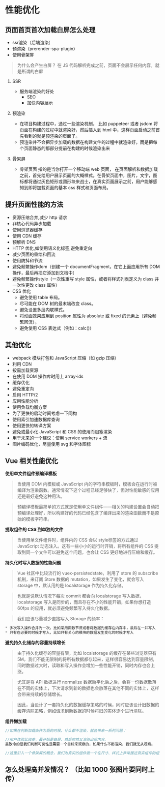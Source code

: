 # 性能优化

## 页面首页首次加载白屏怎么处理

- ssr渲染（后端渲染）
- 预渲染（prerender-spa-plugin）
- 使用骨架屏

> 为什么会产生白屏？
> 在 JS 代码解析完成之前，页面不会展示任何内容，就是所谓的白屏

1. SSR

   - 服务端渲染的好处
     - SEO
     - 加快内容展示

2. 预渲染

   - 在项目构建过程中，通过一些渲染机制， 比如 puppeteer 或者 jsdom 将页面在构建的过程中就渲染好，然后插入到 html 中，这样页面启动之前首先看到的就是预渲染的页面了。
   - 预渲染并不会把异步加载的数据在构建文件的过程中就渲染好，而是把每个页面静态的那部分提前在构建的时候渲染出来

3. 骨架屏
   - 骨架页面 指的是当你打开一个移动端 web 页面， 在页面解析和数据加载之前，首先给用户展示页面的大概样式。在骨架页面中，图片，文字，图标都将通过灰色矩形或圆形块来战士，在真实页面展示之前，用户能够感知到即将加载页面的基本 css 样式和页面布局。

## 提升页面性能的方法

- 资源压缩合并,减少 http 请求
- 非核心代码异步加载
- 使用浏览器缓存
- 使用 CDN 缓存
- 预解析 DNS
- HTTP 优化,如使用语义化标签,避免重定向
- 减少页面的重绘和回流
- 使用防抖和节流
- 避免频繁操作dom（创建一个 documentFragment，在它上面应用所有 DOM 操作，最后再把它添加到文档中）
- 避免频繁操作style（一次性重写 style 属性，或者将样式列表定义为 class 并一次性更改 class 属性）
- CSS 优化
  - 避免使用 table 布局。
  - 尽可能在 DOM 树的最末端改变 class。
  - 避免设置多层内联样式。
  - 将动画效果应用到 position 属性为 absolute 或 fixed 的元素上（避免频繁回流）。
  - 避免使用 CSS 表达式（例如：calc()）



## 其他优化

- webpack 模块打包和 JavaScript 压缩（如 gzip 压缩）
- 利用 CDN
- 按需加载资源
- 在使用 DOM 操作库时用上 array-ids
- 缓存优化
- 避免重定向
- 启用 HTTP/2
- 应用性能分析
- 使用负载均衡方案
- 为了更快的启动时间考虑一下同构
- 使用索引加速数据库查询
- 使用更快的转译方案
- 避免或最小化 JavaScript 和 CSS 的使用而阻塞渲染
- 用于未来的一个建议：使用 service workers + 流
- 图片编码优化，尽量使用 svg 和字体图标

## Vue 相关性能优化

**使用单文件组件预编译模板**

> 当使用 DOM 内模板或 JavaScript 内的字符串模板时，模板会在运行时被编译为渲染函数。通常情况下这个过程已经足够快了，但对性能敏感的应用还是最好避免这种用法。

> 预编译模板最简单的方式就是使用单文件组件——相关的构建设置会自动把预编译处理好，所以构建好的代码已经包含了编译出来的渲染函数而不是原始的模板字符串。

**提取组件的 CSS 到单独的文件**

> 当使用单文件组件时，组件内的 CSS 会以 style标签的方式通过 JavaScript 动态注入。这有一些小小的运行时开销，将所有组件的 CSS 提取到同一个文件可以避免这个问题，也会让 CSS 更好地进行压缩和缓存。

**持久化时写入数据的性能问题**

> Vue 社区中比较流行的 vuex-persistedstate，利用了 store 的 subscribe 机制，来订阅 Store 数据的 mutation，如果发生了变化，就会写入 storage 中，默认用的是 localstorage 作为持久化存储。

> 也就是说默认情况下每次 commit 都会向 localstorage 写入数据，localstorage 写入是同步的，而且存在不小的性能开销，如果你想打造 60fps 的应用，就必须避免频繁写入持久化数据。

> 我们应该尽量减少直接写入 Storage 的频率：

```js
* 多次写入操作合并为一次，比如采用函数节流或者将数据先缓存在内存中，最后在一并写入
* 只有在必要的时候才写入，比如只有关心的模块的数据发生变化的时候才写入
```

**避免持久化储存的容量持续增长**

> 由于持久化缓存的容量有限，比如 localstorage 的缓存在某些浏览器只有 5M，我们不能无限制的将所有数据都存起来，这样很容易达到容量限制，同时数据过大时，读取和写入操作会增加一些性能开销，同时内存也会上涨。

> 尤其是将 API 数据进行 normalize 数据扁平化后之后，会将一份数据散落在不同的实体上，下次请求到新的数据也会散落在其他不同的实体上，这样会带来持续的存储增长。

> 因此，当设计了一套持久化的数据缓存策略的时候，同时应该设计旧数据的缓存清除策略，例如请求到新数据的时候将旧的实体逐个进行清除。

**组件懒加载**

```js
//如果在判断加载条件为假的时候，什么都不渲染，就会带来一系列问题：

//用户体验比较差，最开始是白屏，然后突然又渲染出现内容。
最致命的是我们判断可见性是需要一个目标来观察的，如果什么不都渲染，我们就无从观察。

//这里引入一个骨架屏的概念，我们为真实的组件做一个在尺寸、样式上非常接近真实组件的组件，叫做骨架屏。
```



## 怎么处理高并发情况？ （比如 1000 张图片要同时上传）
